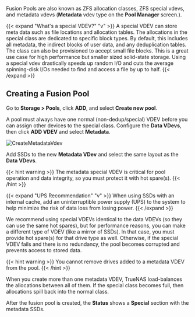 ---
---

Fusion Pools are also known as ZFS allocation classes, ZFS special vdevs, and metadata vdevs (**Metadata** vdev type on the **Pool Manager** screen.).

{{< expand "What's a special VDEV?" "v" >}}
A special VDEV can store meta data such as file locations and allocation tables.
The allocations in the special class are dedicated to specific block types.
By default, this includes all metadata, the indirect blocks of user data, and any deduplication tables.
The class can also be provisioned to accept small file blocks.
This is a great use case for high performance but smaller sized solid-state storage.
Using a special vdev drastically speeds up random I/O and cuts the average spinning-disk I/Os needed to find and access a file by up to half.
{{< /expand >}}

## Creating a Fusion Pool

Go to **Storage > Pools**, click **ADD**, and select **Create new pool**.

A pool must always have one normal (non-dedup/special) VDEV before you can assign other devices to the special class.
Configure the **Data VDevs**, then click **ADD VDEV** and select **Metadata**.

![CreateMetadataVdev](/images/CORE/13.0/CreateMetadataVdev.png "Create Metadata VDev Screen")

Add SSDs to the new **Metadata VDev** and select the same layout as the **Data VDevs**.

{{< hint warning >}}
The metadata special VDEV is critical for pool operation and data integrity, so you must protect it with hot spare(s).
{{< /hint >}}

{{< expand "UPS Recommendation" "v" >}}
When using SSDs with an internal cache, add an uninterruptible power supply (UPS) to the system to help minimize the risk of data loss from losing power.
{{< /expand >}}

We recommend using special VDEVs identical to the data VDEVs (so they can use the same hot spares), but for performance reasons, you can make a different type of VDEV (like a mirror of SSDs).
In that case, you must provide hot spare(s) for that drive type as well. Otherwise, if the special VDEV fails and there is no redundancy, the pool becomes corrupted and prevents access to stored data.

{{< hint warning >}}
You cannot remove drives added to a metadata VDEV from the pool.
{{< /hint >}}

When you create more than one metadata VDEV, TrueNAS load-balances the allocations between all of them.
If the special class becomes full, then allocations spill back into the normal class.

After the fusion pool is created, the **Status** shows a **Special** section with the metadata SSDs.
